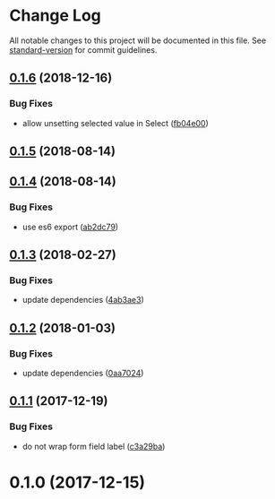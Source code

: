 # Change Log

All notable changes to this project will be documented in this file. See [standard-version](https://github.com/conventional-changelog/standard-version) for commit guidelines.

<a name="0.1.6"></a>
## [0.1.6](https://github.com/dessant/ext-components/compare/v0.1.5...v0.1.6) (2018-12-16)


### Bug Fixes

* allow unsetting selected value in Select ([fb04e00](https://github.com/dessant/ext-components/commit/fb04e00))



<a name="0.1.5"></a>
## [0.1.5](https://github.com/dessant/ext-components/compare/v0.1.4...v0.1.5) (2018-08-14)



<a name="0.1.4"></a>
## [0.1.4](https://github.com/dessant/ext-components/compare/v0.1.3...v0.1.4) (2018-08-14)


### Bug Fixes

* use es6 export ([ab2dc79](https://github.com/dessant/ext-components/commit/ab2dc79))



<a name="0.1.3"></a>
## [0.1.3](https://github.com/dessant/ext-components/compare/v0.1.2...v0.1.3) (2018-02-27)


### Bug Fixes

* update dependencies ([4ab3ae3](https://github.com/dessant/ext-components/commit/4ab3ae3))



<a name="0.1.2"></a>
## [0.1.2](https://github.com/dessant/ext-components/compare/v0.1.1...v0.1.2) (2018-01-03)


### Bug Fixes

* update dependencies ([0aa7024](https://github.com/dessant/ext-components/commit/0aa7024))



<a name="0.1.1"></a>
## [0.1.1](https://github.com/dessant/ext-components/compare/v0.1.0...v0.1.1) (2017-12-19)


### Bug Fixes

* do not wrap form field label ([c3a29ba](https://github.com/dessant/ext-components/commit/c3a29ba))



<a name="0.1.0"></a>
# 0.1.0 (2017-12-15)
